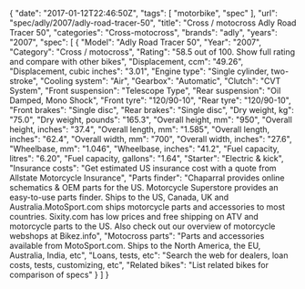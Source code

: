 {
    "date": "2017-01-12T22:46:50Z",
    "tags": [
        "motorbike",
        "spec"
    ],
    "url": "spec\/adly\/2007\/adly-road-tracer-50",
    "title": "Cross \/ motocross Adly Road Tracer 50",
    "categories": "Cross-motocross",
    "brands": "adly",
    "years": "2007",
    "spec": [
        {
            "Model": "Adly Road Tracer 50",
            "Year": "2007",
            "Category": "Cross \/ motocross",
            "Rating": "58.5 out of 100. Show full rating and compare with other bikes",
            "Displacement, ccm": "49.26",
            "Displacement, cubic inches": "3.01",
            "Engine type": "Single cylinder, two-stroke",
            "Cooling system": "Air",
            "Gearbox": "Automatic",
            "Clutch": "CVT System",
            "Front suspension": "Telescope Type",
            "Rear suspension": "Oil Damped, Mono Shock",
            "Front tyre": "120\/90-10",
            "Rear tyre": "120\/90-10",
            "Front brakes": "Single disc",
            "Rear brakes": "Single disc",
            "Dry weight, kg": "75.0",
            "Dry weight, pounds": "165.3",
            "Overall height, mm": "950",
            "Overall height, inches": "37.4",
            "Overall length, mm": "1.585",
            "Overall length, inches": "62.4",
            "Overall width, mm": "700",
            "Overall width, inches": "27.6",
            "Wheelbase, mm": "1.046",
            "Wheelbase, inches": "41.2",
            "Fuel capacity, litres": "6.20",
            "Fuel capacity, gallons": "1.64",
            "Starter": "Electric & kick",
            "Insurance costs": "Get estimated US insurance cost with a quote from Allstate Motorcycle Insurance",
            "Parts finder": "Chaparral provides online schematics & OEM parts for the US.   Motorcycle Superstore provides an easy-to-use parts finder. Ships to the US, Canada, UK and Australia.MotoSport.com ships motorcycle parts and accessories to most countries.    Sixity.com has low prices and free shipping on ATV and motorcycle parts to the US. Also check out our overview of motorcycle webshops at Bikez.info",
            "Motocross parts": "Parts and accessories available from MotoSport.com. Ships to the North America, the EU, Australia, India, etc",
            "Loans, tests, etc": "Search the web for dealers, loan costs, tests, customizing, etc",
            "Related bikes": "List related bikes for comparison of specs"
        }
    ]
}
